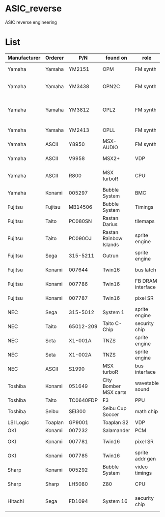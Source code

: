 # ASIC_reverse
ASIC reverse engineering


# List
|Manufacturer|Orderer|P/N|found on|role|status|
|------------|-------|---|--------|----|------|
|Yamaha|Yamaha|YM2151|OPM|FM synth|**stable core** - see [IKAOPM]( https://github.com/ika-musume/IKAOPM )|
|Yamaha|Yamaha|YM3438|OPN2C|FM synth|schematization done - see [IKAOPN]( https://github.com/ika-musume/IKAOPN )|
|Yamaha|Yamaha|YM3812|OPL2|FM synth|cell identification done - see [IKAOPL]( https://github.com/ika-musume/IKAOPL ) |
|Yamaha|Yamaha|YM2413|OPLL|FM synth|**stable core** - see [IKAOPLL]( https://github.com/ika-musume/IKAOPLL ) |
|Yamaha|ASCII|Y8950|MSX-AUDIO|FM synth|decapped|
|Yamaha|ASCII|V9958|MSX2+|VDP|schematizaion - see [IKA9958]( https://github.com/ika-musume/IKA9958 )|
|Yamaha|ASCII|R800|MSX turboR|CPU|cell identification -see [IKA800]( https://github.com/ika-musume/IKA800 )|
|Yamaha|Konami|005297|Bubble System|BMC|**stable core**|
|Fujitsu|Fujitsu|MB14506|Bubble System|Timings|**schematization done**|
|Fujitsu|Taito|PC080SN|Rastan<br> Darius|tilemaps|**schematization done**|
|Fujitsu|Taito|PC090OJ|Rastan<br> Rainbow Islands|sprite engine|decapped|
|Fujitsu|Sega|315-5211|Outrun|sprite engine|**schematization done**|
|Fujitsu|Konami|007644|Twin16|bus latch|**schematization done**|
|Fujitsu|Konami|007786|Twin16|FB DRAM interface|**schematization done**|
|Fujitsu|Konami|007787|Twin16|pixel SR|**schematization done**|
|NEC|Sega|315-5012|System 1|sprite engine|**schematization done**|
|NEC|Taito|65012-209|Taito C-Chip|security chip|**schematization done**|
|NEC|Seta|X1-001A|TNZS|sprite engine|Pending|
|NEC|Seta|X1-002A|TNZS|sprite engine|Pending|
|NEC|ASCII|S1990|MSX turboR|bus interface|WIP|
|Toshiba|Konami|051649|City Bomber<br> MSX carts|wavetable sound|**stable core** - see [IKASCC]( https://github.com/ika-musume/IKASCC )|
|Toshiba|Taito|TC0640FDP|F3|PPU|Pending|
|Toshiba|Seibu|SEI300|Seibu Cup Soccer|math chip|preparing|
|LSI Logic|Toaplan|GP9001|Toaplan S2|VDP|WIP|
|OKI|Konami|007232|Salamander|PCM|**stable core**|
|OKI|Konami|007781|Twin16|pixel SR|**schematization done**|
|OKI|Konami|007785|Twin16|sprite addr gen|**schematization done**|
|Sharp|Konami|005292|Bubble System|video timings|**stable core**|
|Sharp|Sharp|LH5080|Z80|CPU|WIP - side project|
|Hitachi|Sega|FD1094|System 16|security chip|cell identification done|